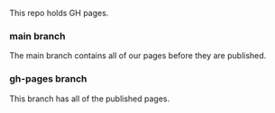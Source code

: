 This repo holds GH pages.
### main branch
The main branch contains all of our pages before they are published.
### gh-pages branch
This branch has all of the published pages.
